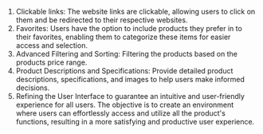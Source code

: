 1) Clickable links:
   The website links are clickable, allowing users to click on them and be redirected to their respective websites.
2) Favorites: Users have the option to include products they prefer in to their favorites, enabling them to categorize these 
   items for easier access and selection.
3) Advanced Filtering and Sorting:
   Filtering the products based on the products price range.
4) Product Descriptions and Specifications:
   Provide detailed product descriptions, specifications, and images to help users make informed decisions.
5) Refining the User Interface to guarantee an intuitive and user-friendly experience for all users. The objective is to create an       environment where users can effortlessly access and utilize all the product's functions, resulting in a more satisfying and           productive user experience.
